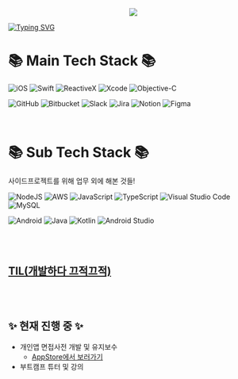 <div align=center>
<img src="https://capsule-render.vercel.app/api?type=waving&color=3399FF&height=300&section=header&text=Brody's+Github&fontSize=90&fontColor=FFFFFF&animation=twinkling" />
</div>

[![Typing SVG](https://readme-typing-svg.demolab.com?font=Fira+Code&pause=1000&random=false&width=435&lines=Welcome+to+Brody's+Github)](https://git.io/typing-svg)

# 📚 Main Tech Stack 📚


![iOS](https://img.shields.io/badge/iOS-000000?style=for-the-badge&logo=ios&logoColor=white)
![Swift](https://img.shields.io/badge/swift-F54A2A?style=for-the-badge&logo=swift&logoColor=white)
![ReactiveX](https://img.shields.io/badge/ReactiveX-B7178C?style=for-the-badge&logo=ReactiveX&logoColor=white
)
![Xcode](https://img.shields.io/badge/Xcode-007ACC?style=for-the-badge&logo=Xcode&logoColor=white)
![Objective-C](https://img.shields.io/badge/OBJECTIVE--C-%233A95E3.svg?style=for-the-badge&logo=apple&logoColor=white)


![GitHub](https://img.shields.io/badge/github-%23121011.svg?style=for-the-badge&logo=github&logoColor=white)
![Bitbucket](https://img.shields.io/badge/bitbucket-%230047B3.svg?style=for-the-badge&logo=bitbucket&logoColor=white)
![Slack](https://img.shields.io/badge/Slack-4A154B?style=for-the-badge&logo=slack&logoColor=white)
![Jira](https://img.shields.io/badge/jira-%230A0FFF.svg?style=for-the-badge&logo=jira&logoColor=white)
![Notion](https://img.shields.io/badge/Notion-%23000000.svg?style=for-the-badge&logo=notion&logoColor=white)
![Figma](https://img.shields.io/badge/figma-%23F24E1E.svg?style=for-the-badge&logo=figma&logoColor=white)


<br/>

# 📚 Sub Tech Stack 📚

사이드프로젝트를 위해 업무 외에 해본 것들!  

![NodeJS](https://img.shields.io/badge/node.js-6DA55F?style=for-the-badge&logo=node.js&logoColor=white)
![AWS](https://img.shields.io/badge/AWS-%23FF9900.svg?style=for-the-badge&logo=amazon-aws&logoColor=white)
![JavaScript](https://img.shields.io/badge/javascript-%23323330.svg?style=for-the-badge&logo=javascript&logoColor=%23F7DF1E)
![TypeScript](https://img.shields.io/badge/typescript-%23007ACC.svg?style=for-the-badge&logo=typescript&logoColor=white)
![Visual Studio Code](https://img.shields.io/badge/Visual%20Studio%20Code-0078d7.svg?style=for-the-badge&logo=visual-studio-code&logoColor=white)
![MySQL](https://img.shields.io/badge/mysql-4479A1.svg?style=for-the-badge&logo=mysql&logoColor=white)


![Android](https://img.shields.io/badge/Android-3DDC84?style=for-the-badge&logo=android&logoColor=white)
![Java](https://img.shields.io/badge/java-%23ED8B00.svg?style=for-the-badge&logo=openjdk&logoColor=white)
![Kotlin](https://img.shields.io/badge/kotlin-%237F52FF.svg?style=for-the-badge&logo=kotlin&logoColor=white)
![Android Studio](https://img.shields.io/badge/android%20studio-346ac1?style=for-the-badge&logo=android%20studio&logoColor=white)


<br/>


<br/>



## <a href="https://github.com/brody424/TIL">TIL(개발하다 끄적끄적) </a> 

<br/>

<br/>


## ✨ 현재 진행 중 ✨

- 개인앱 면접사전 개발 및 유지보수
    - [AppStore에서 보러가기](https://apps.apple.com/kr/app/id6450047001) 
- 부트캠프 튜터 및 강의
